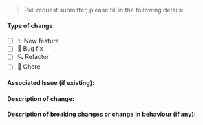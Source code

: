 > Pull request submitter, please fill in the following details:

#### Type of change

- [ ] ✨ New feature
- [ ] 🐛 Bug fix
- [ ] 🔍 Refactor
- [ ] 🧹 Chore

#### Associated Issue (if existing):



#### Description of change:



#### Description of breaking changes or change in behaviour (if any):


